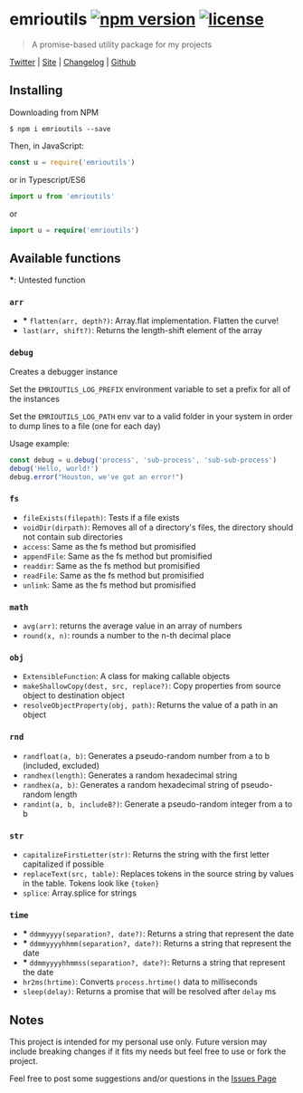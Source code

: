 # emrioutils [![npm version][version-img]][npm-package-url] [![license][license-img]][license-url]

> A promise-based utility package for my projects

[Twitter][twitter-url] |
[Site][site-url] |
[Changelog][changelog-url] |
[Github][github-url]

## Installing

Downloading from NPM

```shell
$ npm i emrioutils --save
```

Then, in JavaScript:

```js
const u = require('emrioutils')
```

or in Typescript/ES6

```ts
import u from 'emrioutils'
```

or

```ts
import u = require('emrioutils')
```

## Available functions

**\***: Untested function

### `arr`

- **\*** `flatten(arr, depth?)`: Array.flat implementation. Flatten the curve!
- `last(arr, shift?)`: Returns the length-shift element of the array

### `debug`

Creates a debugger instance

Set the `EMRIOUTILS_LOG_PREFIX` environment variable to set a prefix for all of the instances

Set the `EMRIOUTILS_LOG_PATH` env var to a valid folder in your system in order to dump lines to a file (one for each day)

Usage example:

```ts
const debug = u.debug('process', 'sub-process', 'sub-sub-process')
debug('Hello, world!')
debug.error("Houston, we've got an error!")
```

### `fs`

- `fileExists(filepath)`: Tests if a file exists
- `voidDir(dirpath)`: Removes all of a directory's files, the directory should not contain sub directories
- `access`: Same as the fs method but promisified
- `appendFile`: Same as the fs method but promisified
- `readdir`: Same as the fs method but promisified
- `readFile`: Same as the fs method but promisified
- `unlink`: Same as the fs method but promisified

### `math`

- `avg(arr)`: returns the average value in an array of numbers
- `round(x, n)`: rounds a number to the n-th decimal place

### `obj`

- `ExtensibleFunction`: A class for making callable objects
- `makeShallowCopy(dest, src, replace?)`: Copy properties from source object to destination object
- `resolveObjectProperty(obj, path)`: Returns the value of a path in an object

### `rnd`

- `randfloat(a, b)`: Generates a pseudo-random number from a to b (included, excluded)
- `randhex(length)`: Generates a random hexadecimal string
- `randhex(a, b)`: Generates a random hexadecimal string of pseudo-random length
- `randint(a, b, includeB?)`: Generate a pseudo-random integer from a to b

### `str`

- `capitalizeFirstLetter(str)`: Returns the string with the first letter capitalized if possible
- `replaceText(src, table)`: Replaces tokens in the source string by values in the table. Tokens look like `{token}`
- `splice`: Array.splice for strings

### `time`

- **\*** `ddmmyyyy(separation?, date?)`: Returns a string that represent the date
- **\*** `ddmmyyyyhhmm(separation?, date?)`: Returns a string that represent the date
- **\*** `ddmmyyyyhhmmss(separation?, date?)`: Returns a string that represent the date
- `hr2ms(hrtime)`: Converts `process.hrtime()` data to milliseconds
- `sleep(delay)`: Returns a promise that will be resolved after `delay` ms

## Notes

This project is intended for my personal use only.
Future version may include breaking changes if it fits my needs but feel free to use or fork the project.

Feel free to post some suggestions and/or questions in the [Issues Page][issues-url]

[npm-package-url]: https://www.npmjs.com/package/emrioutils
[license-url]: https://raw.githubusercontent.com/TheEmrio/emrioutils/master/LICENSE
[site-url]: https://emrio.fr/
[twitter-url]: https://twitter.com/TheEmrio
[github-url]: https://github.com/TheEmrio/emrioutils
[changelog-url]: https://github.com/TheEmrio/emrioutils/blob/master/CHANGELOG.md
[issues-url]: https://github.com/TheEmrio/emrioutils/issues/

[version-img]: https://img.shields.io/npm/v/emrioutils.svg
[license-img]: https://img.shields.io/npm/l/emrioutils.svg
